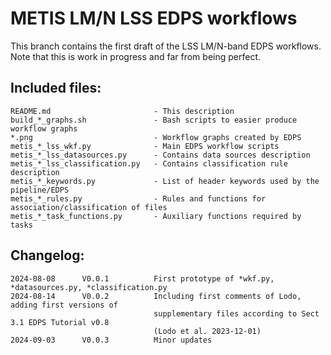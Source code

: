 # METIS LM/N LSS EDPS workflows
This branch contains the first draft of the LSS LM/N-band EDPS workflows. Note that this is work in progress and far from being perfect.

## Included files:
```
README.md                       - This description
build_*_graphs.sh               - Bash scripts to easier produce workflow graphs
*.png                           - Workflow graphs created by EDPS
metis_*_lss_wkf.py              - Main EDPS workflow scripts
metis_*_lss_datasources.py      - Contains data sources description
metis_*_lss_classification.py   - Contains classification rule description
metis_*_keywords.py             - List of header keywords used by the pipeline/EDPS
metis_*_rules.py                - Rules and functions for association/classification of files
metis_*_task_functions.py       - Auxiliary functions required by tasks
```

## Changelog:

```
2024-08-08      V0.0.1          First prototype of *wkf.py, *datasources.py, *classification.py
2024-08-14      V0.0.2          Including first comments of Lodo, adding first versions of
                                supplementary files according to Sect 3.1 EDPS Tutorial v0.8
                                (Lodo et al. 2023-12-01)
2024-09-03      V0.0.3          Minor updates
```

